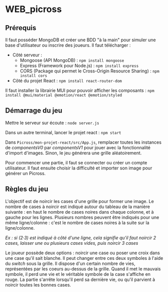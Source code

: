 # WEB_picross

## Prérequis

Il faut posséder MongoDB et créer une BDD "à la main" pour simuler une base d'utilisateur ou inscrire des joueurs. Il faut télécharger :
- Côté serveur : 
  - Mongoose (API MongoDB) : `npm install mongoose`
  - Express (Framework pour Node.js) : `npm install express`
  - CORS (Package qui permet le Cross-Origin Resource Sharing) : `npm install cors`
- Côté du projet React : `npm install react-router-dom`

Il faut installer la librairie MUI pour pouvoir afficher les composants : `npm install @mui/material @emotion/react @emotion/styled`

## Démarrage du jeu

Mettre le serveur sur écoute  : `node server.js`

Dans un autre terminal, lancer le projet react : `npm start`

Dans `Picross/mon-projet-react/src/App.js`, remplacer toutes les instances de *componentsV0* par *componentsV1* pour jouer avec la fonctionnalité d'import d'images. Sinon, le jeu générera une grille aléatoirement.

Pour commencer une partie, il faut se connecter ou créer un compte utilisateur. Il faut ensuite choisir la difficulté et importer son image pour générer un Picross.

## Règles du jeu

L'objectif est de noircir les cases d'une grille pour former une image.
Le nombre de cases à noircir est indiqué autour du tableau de la manière suivante : en haut le nombre de cases noires dans chaque colonne, et à gauche pour les lignes. Plusieurs nombres peuvent être indiqués pour une même ligne/colonne : c'est le nombre de cases noires à la suite sur la ligne/colonne.

*Ex : si (2·3) est indiqué à côté d'une ligne, cela signifie qu'il faut noircir 2 cases, laisser une ou plusieurs cases vides, puis noircir 3 cases*

Le joueur possède deux options : noircir une case ou poser une croix dans une case qu'il sait blanche. Il peut changer entre ces deux symboles à l'aide du *switch* sous la grille.
Il dispose d'un certain nombre de vies, représentées par les coeurs au-dessus de la grille. Quand il met le mauvais symbole, il perd une vie et le véritable symbole de la case s'affiche en rouge. La partie s'arrête lorsqu'il perd sa dernière vie, ou qu'il parvient à noircir toutes les bonnes cases.
